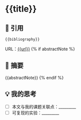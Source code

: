 # {{title}}

## 📒 引用

```plaintext
{{bibliography}}
```

URL：[{{url}}]({{url}})
{% if abstractNote %}
## 📌 摘要

{{abstractNote}}
{% endif %}
## 💡 我的思考

- [ ] 本文与我的课题关联点：_________
- [ ] 可复现的实验：_________
